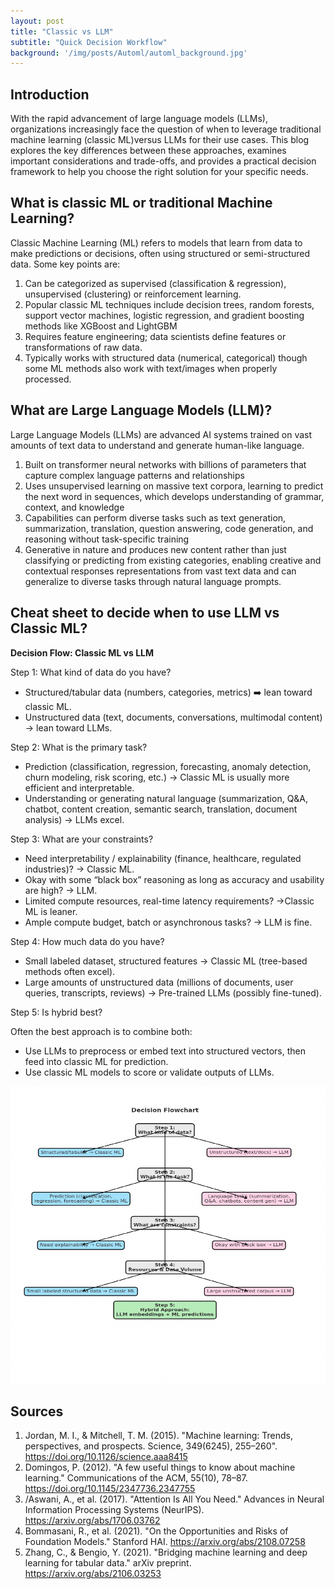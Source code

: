 ```yaml
---
layout: post
title: "Classic vs LLM"
subtitle: "Quick Decision Workflow"
background: '/img/posts/Automl/automl_background.jpg'
---
```

## Introduction
With the rapid advancement of large language models (LLMs), organizations increasingly face the question of when to leverage traditional machine learning (classic ML)versus LLMs for their use cases. This blog explores the key differences between these approaches, examines important considerations and trade-offs, and provides a practical decision framework to help you choose the right solution for your specific needs.

## What is classic ML or traditional Machine Learning?
Classic Machine Learning (ML) refers to models that learn from data to make predictions or decisions, often using structured or semi-structured data. Some key points are:
1. Can be categorized as supervised (classification & regression), unsupervised (clustering) or reinforcement learning.
2. Popular classic ML techniques include decision trees, random forests, support vector machines, logistic regression, and gradient boosting methods like XGBoost and LightGBM
3. Requires feature engineering; data scientists define features or transformations of raw data.
4. Typically works with structured data (numerical, categorical) though some ML methods also work with text/images when properly processed.

## What are Large Language Models (LLM)?
Large Language Models (LLMs) are advanced AI systems trained on vast amounts of text data to understand and generate human-like language.
1. Built on transformer neural networks with billions of parameters that capture complex language patterns and relationships
2. Uses unsupervised learning on massive text corpora, learning to predict the next word in sequences, which develops understanding of grammar, context, and knowledge
3. Capabilities can perform diverse tasks such as text generation, summarization, translation, question answering, code generation, and reasoning without task-specific training
4. Generative in nature and produces new content rather than just classifying or predicting from existing categories, enabling creative and contextual responses
representations from vast text data and can generalize to diverse tasks through natural language prompts.

## Cheat sheet to decide when to use LLM vs Classic ML?

**Decision Flow: Classic ML vs LLM**

Step 1: What kind of data do you have?
* Structured/tabular data (numbers, categories, metrics) :arrow_right: lean toward classic ML.
* Unstructured data (text, documents, conversations, multimodal content) &rarr; lean toward LLMs.
 
Step 2: What is the primary task?
* Prediction (classification, regression, forecasting, anomaly detection, churn modeling, risk scoring, etc.) &rarr; Classic ML is usually more efficient and interpretable.
* Understanding or generating natural language (summarization, Q&A, chatbot, content creation, semantic search, translation, document analysis) &rarr; LLMs excel.
 
Step 3: What are your constraints?
* Need interpretability / explainability (finance, healthcare, regulated industries)? &rarr; Classic ML.
* Okay with some “black box” reasoning as long as accuracy and usability are high? &rarr; LLM.
* Limited compute resources, real-time latency requirements? &rarr;Classic ML is leaner.
* Ample compute budget, batch or asynchronous tasks? &rarr; LLM is fine.
 
Step 4: How much data do you have?
* Small labeled dataset, structured features &rarr; Classic ML (tree-based methods often excel).
* Large amounts of unstructured data (millions of documents, user queries, transcripts, reviews) &rarr; Pre-trained LLMs (possibly fine-tuned).
 
Step 5: Is hybrid best?

Often the best approach is to combine both:
* Use LLMs to preprocess or embed text into structured vectors, then feed into classic ML for prediction.
* Use classic ML models to score or validate outputs of LLMs.

![ClassicMLLLM/](/img/posts/ClassicMLLLM/Picture1.png)


## Sources
1. Jordan, M. I., & Mitchell, T. M. (2015). "Machine learning: Trends, perspectives, and prospects. Science, 349(6245), 255–260". <https://doi.org/10.1126/science.aaa8415>
2. Domingos, P. (2012). "A few useful things to know about machine learning." Communications of the ACM, 55(10), 78–87. <https://doi.org/10.1145/2347736.2347755>
3. /Aswani, A., et al. (2017). "Attention Is All You Need." Advances in Neural Information Processing Systems (NeurIPS). <https://arxiv.org/abs/1706.03762>
4. Bommasani, R., et al. (2021). "On the Opportunities and Risks of Foundation Models." Stanford HAI. <https://arxiv.org/abs/2108.07258>
5. Zhang, C., & Bengio, Y. (2021). "Bridging machine learning and deep learning for tabular data." arXiv preprint. <https://arxiv.org/abs/2106.03253>